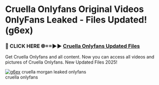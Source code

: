 # Cruella Onlyfans Original Videos 0nlyFans Leaked - Files Updated! (g6ex)

<h3>🔴 CLICK HERE 🌐==►► <a href="https://tinyurl.com/ms9xzufz" rel="nofollow">Cruella Onlyfans Updated Files</a></h3>

Get Cruella Onlyfans and all content. Now you can access all videos and pictures of Cruella Onlyfans. New Updated Files 2025!

[![g6ex](https://i.imgur.com/PQ7UWWw.gif)](https://tinyurl.com/ms9xzufz)
cruella morgan leaked onlyfans<br>
cruella onlyfans